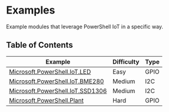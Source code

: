 # Examples

Example modules that leverage PowerShell IoT in a specific way.

## Table of Contents

| Example | Difficulty | Type |
|---------|------------|------|
| [Microsoft.PowerShell.IoT.LED](/Examples/Microsoft.PowerShell.IoT.LED) | Easy | GPIO |
| [Microsoft.PowerShell.IoT.BME280](/Examples/Microsoft.PowerShell.IoT.BME280) | Medium | I2C |
| [Microsoft.PowerShell.IoT.SSD1306](/Examples/Microsoft.PowerShell.IoT.SSD1306) | Medium | I2C |
| [Microsoft.PowerShell.Plant](/Examples/Microsoft.PowerShell.IoT.Plant) | Hard | GPIO |
